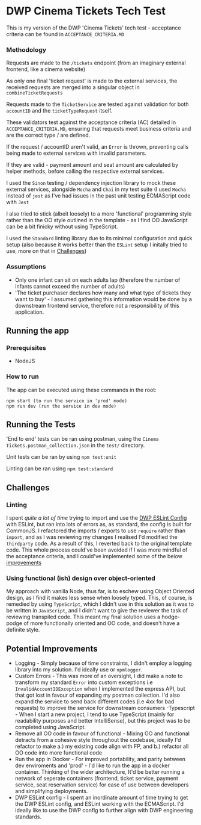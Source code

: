 # DWP Cinema Tickets Tech Test

This is my version of the DWP 'Cinema Tickets' tech test - acceptance criteria can be found in `ACCEPTANCE_CRITERIA.MD`

### Methodology
  Requests are made to the `/tickets` endpoint (from an imaginary external frontend, like a cinema website)
 
 As only one final 'ticket request' is made to the external services, the received requests are merged into a singular object in `combineTicketRequests`  
 
 Requests made to the `TicketService` are tested against validation for both `accountID` and the `ticketTypeRequest` itself. 

 These validators test against the acceptance criteria (AC) detailed in `ACCEPTANCE_CRITERIA.MD`, ensuring that requests meet business criteria and are the correct type / are defined.
 
 
 If the request / accountID aren't valid, an `Error` is thrown, preventing calls being made to external services with invalid parameters.
 
 If they are valid - payment amount and seat amount are calculated by helper methods, before calling the respective external services.
  
 I used the `Sinon` testing / dependency injection library to mock these external services, alongside `Mocha` and `Chai` in my test suite (I used `Mocha` instead of `jest` as I've had issues in the past unit testing ECMAScript code with `Jest`
 
 I also tried to stick (albeit loosely) to a more 'functional' programming style rather than the OO style outlined in the template - as I find OO JavaScript can be a bit finicky without using TypeScript.
 
 I used the `Standard` linting library due to its minimal configuration and quick setup (also because it works better than the `ESLint` setup I initally tried to use, more on that in [Challenges](#challenges))


### Assumptions

- Only one infant can sit on each adults lap (therefore the number of infants cannot exceed the number of adults)
- 'The ticket purchaser declares how many and what type of tickets they want to buy' - I assumed gathering this information would be done by a downstream frontend service, therefore not a responsibility of this application.

## Running the app

### Prerequisites

- NodeJS 

### How to run

The app can be executed using these commands in the root:

```
npm start (to run the service in 'prod' mode)
npm run dev (run the service in dev mode)
```

## Running the Tests

'End to end' tests can be ran using postman, using the `Cinema Tickets.postman_collection.json` in the `test/` directory.


Unit tests can be ran by using `npm test:unit`

Linting can be ran using `npm test:standard`


## Challenges

### Linting

I spent *quite a lot of time* trying to import and use the [DWP ESLint Config](https://www.npmjs.com/package/@dwp/eslint-config-base) with ESLint, but ran into lots of errors as, as standard, the config is built for CommonJS. I refactored the imports / exports to use `require` rather than `import`, and as I was reviewing my changes I realised I'd modified the `thirdparty` code. As a result of this, I reverted back to the original template code. This whole process could've been avoided if I was more mindful of the acceptance criteria, and I could've implemented some of the below [improvements](#potential-improvements)

### Using functional (ish) design over object-oriented
My approach with vanilla Node, thus far, is to eschew using Object Oriented design, as I find it makes less sense when loosely typed. This, of course, is remedied by using `TypeScript`, which I didn't use in this solution as it was to be written in `JavaScript`, and I didn't want to give the reviewer the task of reviewing transpiled code. This meant my final solution uses a hodge-podge of more functionally oriented and OO code, and doesn't have a definite style.


## Potential Improvements

- Logging - Simply because of time constraints, I didn't employ a logging library into my solution. I'd ideally use or `npmlogger`.
- Custom Errors - This was more of an oversight, I did make a note to transform my standard `Error` into custom exceptions i.e `InvalidAccountIDException` when I implemented the express API, but that got lost in favour of expanding my postman collection. I'd also expand the service to send back different codes (i.e 4xx for bad requests) to improve the service for downstream consumers
-Typescript - When I start a new project, I tend to use TypeScript (mainly for readability purposes and better IntelliSense), but this project was to be completed using JavaScript.
- Remove all OO code in favour of functional - Mixing OO and functional detracts from a cohesive style throughout the codebase, ideally I'd refactor to make a.) my existing code align with FP, and b.) refactor all OO code into more functional code
- Run the app in Docker - For improved portability, and parity between dev enviroments and 'prod' - I'd like to run the app in a docker container. Thinking of the wider architecture, It'd be better running a network of seperate containers (frontend, ticket service, payment service, seat reservation service) for ease of use between developers and simplifying deployments.
- DWP ESLint config - I spent an inordinate amount of time trying to get the DWP ESLint config, and ESLint working with the ECMAScript. I'd ideally like to use the DWP config to further align with DWP engineering standards.
